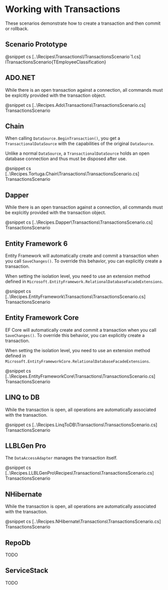 ﻿# Working with Transactions

These scenarios demonstrate how to create a transaction and then commit or rollback. 

## Scenario Prototype

@snippet cs [..\Recipes\Transactions\ITransactionsScenario`1.cs] ITransactionsScenario{TEmployeeClassification}

## ADO.NET

While there is an open transaction against a connection, all commands must be explcitly provided with the transaction object. 

@snippet cs [..\Recipes.Ado\Transactions\TransactionsScenario.cs] TransactionsScenario

## Chain

When calling `DataSource.BeginTransaction()`, you get a `TransactionalDataSource` with the capabilities of the original `DataSource`. 

Unlike a normal `DataSource`, a `TransactionalDataSource` holds an open database connection and thus must be disposed after use.

@snippet cs [..\Recipes.Tortuga.Chain\Transactions\TransactionsScenario.cs] TransactionsScenario

## Dapper

While there is an open transaction against a connection, all commands must be explcitly provided with the transaction object. 

@snippet cs [..\Recipes.Dapper\Transactions\TransactionsScenario.cs] TransactionsScenario

## Entity Framework 6

Entity Framework will automatically create and commit a transaction when you call `SaveChanges()`. To override this behavior, you can explicitly create a transaction. 

When setting the isolation level, you need to use an extension method defined in `Microsoft.EntityFramework.RelationalDatabaseFacadeExtensions`.

@snippet cs [..\Recipes.EntityFramework\Transactions\TransactionsScenario.cs] TransactionsScenario

## Entity Framework Core

EF Core will automatically create and commit a transaction when you call `SaveChanges()`. To override this behavior, you can explicitly create a transaction. 

When setting the isolation level, you need to use an extension method defined in `Microsoft.EntityFrameworkCore.RelationalDatabaseFacadeExtensions`.

@snippet cs [..\Recipes.EntityFrameworkCore\Transactions\TransactionsScenario.cs] TransactionsScenario

## LINQ to DB

While the transaction is open, all operations are automatically associated with the transaction.

@snippet cs [..\Recipes.LinqToDB\Transactions\TransactionsScenario.cs] TransactionsScenario

## LLBLGen Pro 

The `DataAccessAdapter` manages the transaction itself.

@snippet cs [..\Recipes.LLBLGenPro\Recipes\Transactions\TransactionsScenario.cs] TransactionsScenario

## NHibernate

While the transaction is open, all operations are automatically associated with the transaction.

@snippet cs [..\Recipes.NHibernate\Transactions\TransactionsScenario.cs] TransactionsScenario

## RepoDb

TODO

## ServiceStack

TODO
